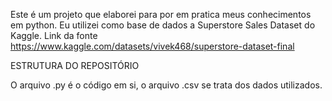 Este é um projeto que elaborei para por em pratica meus conhecimentos em python.
Eu utilizei como base de dados a Superstore Sales Dataset do Kaggle.
Link da fonte https://www.kaggle.com/datasets/vivek468/superstore-dataset-final

ESTRUTURA DO REPOSITÓRIO

O arquivo .py é o código em si, o arquivo .csv se trata dos dados utilizados.
